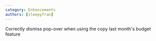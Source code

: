 ```yaml
---
category: Enhancements
authors: [sleepyfran]
---
```


Correctly dismiss pop-over when using the copy last month's budget feature
